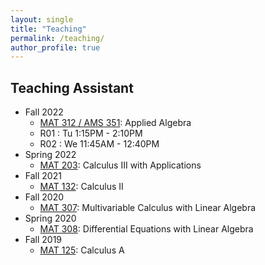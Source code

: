 ```yaml
---
layout: single
title: "Teaching"
permalink: /teaching/
author_profile: true
---
```


## Teaching Assistant
* Fall 2022
  * [MAT 312 / AMS 351](https://www.math.stonybrook.edu/MAT351): Applied Algebra
  * R01 : Tu 1:15PM - 2:10PM
  * R02 : We 11:45AM - 12:40PM
* Spring 2022
  * [MAT 203](https://www.math.stonybrook.edu/MAT203): Calculus III with Applications
* Fall 2021
  * [MAT 132](https://www.math.stonybrook.edu/MAT132): Calculus II
* Fall 2020
  * [MAT 307](https://www.math.stonybrook.edu/MAT307): Multivariable Calculus with Linear Algebra
* Spring 2020
  * [MAT 308](https://www.math.stonybrook.edu/MAT308): Differential Equations with Linear Algebra
* Fall 2019
  * [MAT 125](https://www.math.stonybrook.edu/MAT125): Calculus A
